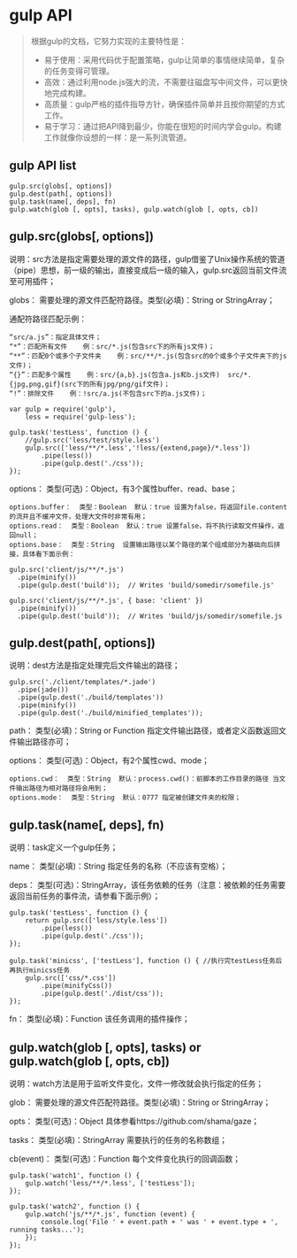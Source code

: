 # gulp API

>根据gulp的文档，它努力实现的主要特性是：
>   - 易于使用：采用代码优于配置策略，gulp让简单的事情继续简单，复杂的任务变得可管理。
>   - 高效：通过利用node.js强大的流，不需要往磁盘写中间文件，可以更快地完成构建。
>   - 高质量：gulp严格的插件指导方针，确保插件简单并且按你期望的方式工作。
>   - 易于学习：通过把API降到最少，你能在很短的时间内学会gulp。构建工作就像你设想的一样：是一系列流管道。


## gulp API list
    gulp.src(globs[, options])
    gulp.dest(path[, options])
    gulp.task(name[, deps], fn)
    gulp.watch(glob [, opts], tasks), gulp.watch(glob [, opts, cb])

## gulp.src(globs[, options])

说明：src方法是指定需要处理的源文件的路径，gulp借鉴了Unix操作系统的管道（pipe）思想，前一级的输出，直接变成后一级的输入，gulp.src返回当前文件流至可用插件；


globs：  需要处理的源文件匹配符路径。类型(必填)：String or StringArray；

通配符路径匹配示例：

    “src/a.js”：指定具体文件；
    “*”：匹配所有文件    例：src/*.js(包含src下的所有js文件)；
    “**”：匹配0个或多个子文件夹    例：src/**/*.js(包含src的0个或多个子文件夹下的js文件)；
    “{}”：匹配多个属性    例：src/{a,b}.js(包含a.js和b.js文件)  src/*.{jpg,png,gif}(src下的所有jpg/png/gif文件)；
    “!”：排除文件    例：!src/a.js(不包含src下的a.js文件)；

```
var gulp = require('gulp'),
    less = require('gulp-less');
 
gulp.task('testLess', function () {
    //gulp.src('less/test/style.less')
    gulp.src(['less/**/*.less','!less/{extend,page}/*.less'])
        .pipe(less())
        .pipe(gulp.dest('./css'));
});
```

options：  类型(可选)：Object，有3个属性buffer、read、base；

    options.buffer：  类型：Boolean  默认：true 设置为false，将返回file.content的流并且不缓冲文件，处理大文件时非常有用；
    options.read：  类型：Boolean  默认：true 设置false，将不执行读取文件操作，返回null；
    options.base：  类型：String  设置输出路径以某个路径的某个组成部分为基础向后拼接，具体看下面示例：

```
gulp.src('client/js/**/*.js') 
  .pipe(minify())
  .pipe(gulp.dest('build'));  // Writes 'build/somedir/somefile.js'
 
gulp.src('client/js/**/*.js', { base: 'client' })
  .pipe(minify())
  .pipe(gulp.dest('build'));  // Writes 'build/js/somedir/somefile.js
```

## gulp.dest(path[, options])

说明：dest方法是指定处理完后文件输出的路径；

```
gulp.src('./client/templates/*.jade')
  .pipe(jade())
  .pipe(gulp.dest('./build/templates'))
  .pipe(minify())
  .pipe(gulp.dest('./build/minified_templates'));
```
path：  类型(必填)：String or Function 指定文件输出路径，或者定义函数返回文件输出路径亦可；

options：  类型(可选)：Object，有2个属性cwd、mode；

    options.cwd：  类型：String  默认：process.cwd()：前脚本的工作目录的路径 当文件输出路径为相对路径将会用到；
    options.mode：  类型：String  默认：0777 指定被创建文件夹的权限；

## gulp.task(name[, deps], fn)

说明：task定义一个gulp任务；

name：  类型(必填)：String 指定任务的名称（不应该有空格）；

deps：  类型(可选)：StringArray，该任务依赖的任务（注意：被依赖的任务需要返回当前任务的事件流，请参看下面示例）；

```
gulp.task('testLess', function () {
    return gulp.src(['less/style.less'])
        .pipe(less())
        .pipe(gulp.dest('./css'));
});
 
gulp.task('minicss', ['testLess'], function () { //执行完testLess任务后再执行minicss任务
    gulp.src(['css/*.css'])
        .pipe(minifyCss())
        .pipe(gulp.dest('./dist/css'));
});
```

fn：  类型(必填)：Function 该任务调用的插件操作；

## gulp.watch(glob [, opts], tasks) or gulp.watch(glob [, opts, cb])

说明：watch方法是用于监听文件变化，文件一修改就会执行指定的任务；

glob：  需要处理的源文件匹配符路径。类型(必填)：String or StringArray；

opts：  类型(可选)：Object 具体参看https://github.com/shama/gaze；

tasks：  类型(必填)：StringArray 需要执行的任务的名称数组；

cb(event)：  类型(可选)：Function 每个文件变化执行的回调函数；

```
gulp.task('watch1', function () {
    gulp.watch('less/**/*.less', ['testLess']);
});
 
gulp.task('watch2', function () {
    gulp.watch('js/**/*.js', function (event) {
        console.log('File ' + event.path + ' was ' + event.type + ', running tasks...');
    });
});
```

































